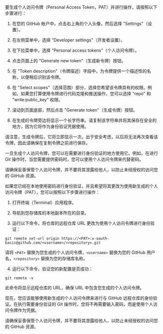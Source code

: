 要生成个人访问令牌（Personal Access Token，PAT）并进行操作，请按照以下步骤进行：

1. 在您的 GitHub 帐户中，点击右上角的个人头像，然后选择 "Settings"（设置）。

2. 在左侧菜单中，选择 "Developer settings"（开发者设置）。

3. 在下拉菜单中，选择 "Personal access tokens"（个人访问令牌）。

4. 点击页面上的 "Generate new token"（生成新令牌）按钮。

5. 在 "Token description"（令牌描述）字段中，为令牌提供一个描述性的名称，以便稍后识别该令牌。

6. 在 "Select scopes"（选择范围）部分，选择您希望该令牌具有的权限。例如，如果您打算使用令牌进行代码克隆和推送操作，您可以选择 "repo" 和 "write:public_key" 权限。

7. 滚动到页面底部，然后点击 "Generate token"（生成令牌）按钮。

8. 在生成的令牌旁边将显示一个长字符串。请复制该字符串并将其保存在安全的地方，因为它将作为身份验证凭据使用。

请注意，生成令牌后，它将立即显示一次。出于安全考虑，以后将无法再次查看该令牌，因此请确保在复制令牌之前进行保存。

一旦生成个人访问令牌，您可以在需要进行身份验证的地方使用它。例如，在进行 Git 操作时，当您需要提供密码时，您可以使用个人访问令牌来代替密码。

请确保妥善保管个人访问令牌，并不要将其泄露给他人，以防止未经授权的访问您的 GitHub 资源。

如果您已经在本地使用密码进行身份验证，并且希望将其更改为使用新生成的个人访问令牌（PAT），您可以按照以下步骤进行操作：

1. 打开终端（Terminal）应用程序。

2. 导航到您存储库的本地副本所在的目录。

3. 运行以下命令，将仓库的远程仓库 URL 更改为使用个人访问令牌进行身份验证：
```
git remote set-url origin https://<PAT>:x-oauth-basic@github.com/<username>/<repository>.git
```
请将 `<PAT>` 替换为您生成的个人访问令牌，`<username>` 替换为您的 GitHub 用户名，`<repository>` 替换为您的存储库名称。

4. 运行以下命令，验证您的新配置是否成功：
```
git remote -v
```
此命令将显示远程仓库的 URL，确保 URL 中包含您生成的个人访问令牌。

现在，您应该能够使用新生成的个人访问令牌来进行与 GitHub 远程仓库的身份验证。在执行需要身份验证的 Git 操作时，您将不再需要输入密码，而是使用个人访问令牌作为凭据。

请确保妥善保管个人访问令牌，并不要将其泄露给他人，以防止未经授权的访问您的 GitHub 资源。